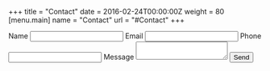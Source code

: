 +++
title = "Contact"
date = 2016-02-24T00:00:00Z
weight = 80
[menu.main]
name = "Contact"
url = "#Contact"
+++
<form action="" method="post">
<label for="name">Name</label>
<input type="text" id="name" />
<label for="email">Email</label>
<input type="email" id="email" />
<label for="phone">Phone</label>
<input type="phone" id="phone" />
<label for="message">Message</label>
<textarea id="message"></textarea>
<button type="submit">Send</button>
</form>
